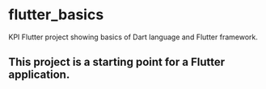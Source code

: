 # flutter_basics

KPI Flutter project showing basics of Dart language and Flutter framework.

## This project is a starting point for a Flutter application.
